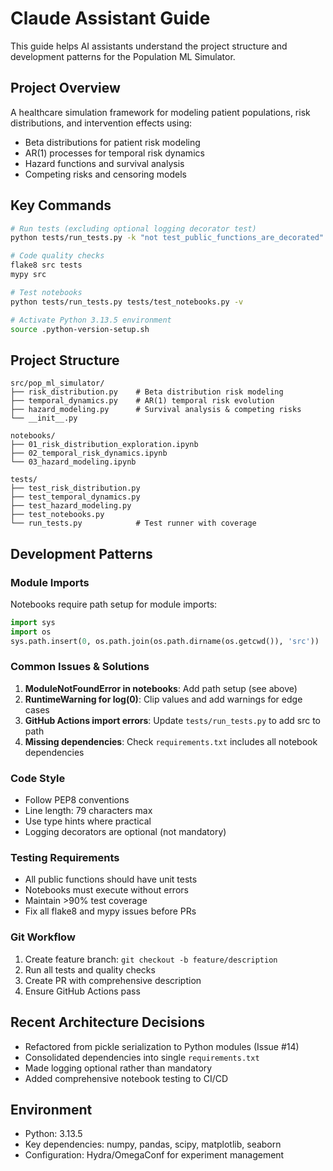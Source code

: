 # Claude Assistant Guide

This guide helps AI assistants understand the project structure and development patterns for the Population ML Simulator.

## Project Overview
A healthcare simulation framework for modeling patient populations, risk distributions, and intervention effects using:
- Beta distributions for patient risk modeling
- AR(1) processes for temporal risk dynamics
- Hazard functions and survival analysis
- Competing risks and censoring models

## Key Commands
```bash
# Run tests (excluding optional logging decorator test)
python tests/run_tests.py -k "not test_public_functions_are_decorated"

# Code quality checks
flake8 src tests
mypy src

# Test notebooks
python tests/run_tests.py tests/test_notebooks.py -v

# Activate Python 3.13.5 environment
source .python-version-setup.sh
```

## Project Structure
```
src/pop_ml_simulator/
├── risk_distribution.py    # Beta distribution risk modeling
├── temporal_dynamics.py    # AR(1) temporal risk evolution
├── hazard_modeling.py      # Survival analysis & competing risks
└── __init__.py

notebooks/
├── 01_risk_distribution_exploration.ipynb
├── 02_temporal_risk_dynamics.ipynb
└── 03_hazard_modeling.ipynb

tests/
├── test_risk_distribution.py
├── test_temporal_dynamics.py
├── test_hazard_modeling.py
├── test_notebooks.py
└── run_tests.py            # Test runner with coverage
```

## Development Patterns

### Module Imports
Notebooks require path setup for module imports:
```python
import sys
import os
sys.path.insert(0, os.path.join(os.path.dirname(os.getcwd()), 'src'))
```

### Common Issues & Solutions
1. **ModuleNotFoundError in notebooks**: Add path setup (see above)
2. **RuntimeWarning for log(0)**: Clip values and add warnings for edge cases
3. **GitHub Actions import errors**: Update `tests/run_tests.py` to add src to path
4. **Missing dependencies**: Check `requirements.txt` includes all notebook dependencies

### Code Style
- Follow PEP8 conventions
- Line length: 79 characters max
- Use type hints where practical
- Logging decorators are optional (not mandatory)

### Testing Requirements
- All public functions should have unit tests
- Notebooks must execute without errors
- Maintain >90% test coverage
- Fix all flake8 and mypy issues before PRs

### Git Workflow
1. Create feature branch: `git checkout -b feature/description`
2. Run all tests and quality checks
3. Create PR with comprehensive description
4. Ensure GitHub Actions pass

## Recent Architecture Decisions
- Refactored from pickle serialization to Python modules (Issue #14)
- Consolidated dependencies into single `requirements.txt`
- Made logging optional rather than mandatory
- Added comprehensive notebook testing to CI/CD

## Environment
- Python: 3.13.5
- Key dependencies: numpy, pandas, scipy, matplotlib, seaborn
- Configuration: Hydra/OmegaConf for experiment management